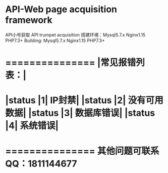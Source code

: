 # API-Web page acquisition framework
API小号获取  API trumpet acquisition
搭建环境：Mysql5.7.x  Nginx1.15  PHP7.3+   Building: Mysql5.7.x Nginx1.15 PHP7.3+


===============
|常见报错列表：|
===============
|status |1| IP封禁|
|status |2| 没有可用数据|
|status |3| 数据库错误|
|status |4| 系统错误|
===============

===============
其他问题可联系
QQ：1811144677
===============
